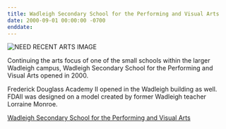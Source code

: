 ```yaml
---
title: Wadleigh Secondary School for the Performing and Visual Arts  
date: 2000-09-01 00:00:00 -0700
enddate: 
---
```


![NEED RECENT ARTS IMAGE](https://upload.wikimedia.org/wikipedia/commons/thumb/d/d7/Portr%C3%A4t_des_Komponisten_Pjotr_I._Tschaikowski_%281840-1893%29.jpg/187px-Portr%C3%A4t_des_Komponisten_Pjotr_I._Tschaikowski_%281840-1893%29.jpg)

Continuing the arts focus of one of the small schools within the larger Wadleigh campus, Wadleigh Secondary School for the Performing and Visual Arts opened in 2000. 

Frederick Douglass Academy II opened in the Wadleigh building as well. FDAII was designed on a model created by former Wadleigh teacher Lorraine Monroe. 


[Wadleigh Secondary School for the Performing and Visual Arts](www.wadleigharts.org)